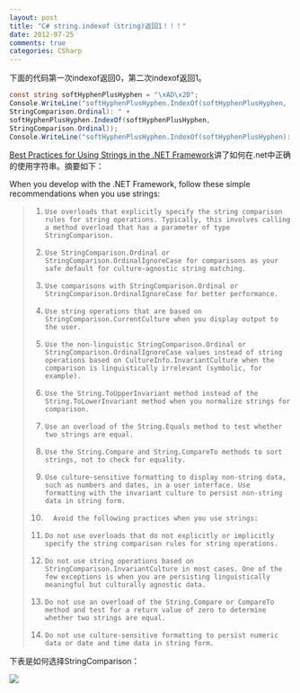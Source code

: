 ```yaml
---
layout: post
title: "C# string.indexof（string)返回1！！！"
date: 2012-07-25
comments: true
categories: CSharp
---
```

下面的代码第一次indexof返回0，第二次indexof返回1。

```c#
const string softHyphenPlusHyphen = "\xAD\x2D";
Console.WriteLine("softHyphenPlusHyphen.IndexOf(softHyphenPlusHyphen,
StringComparison.Ordinal): " +
softHyphenPlusHyphen.IndexOf(softHyphenPlusHyphen,
StringComparison.Ordinal));
Console.WriteLine("softHyphenPlusHyphen.IndexOf(softHyphenPlusHyphen): " + softHyphenPlusHyphen.IndexOf(softHyphenPlusHyphen));
```

[Best Practices for Using Strings in the .NET Framework](http://msdn.microsoft.com/en-us//library/dd465121%28v=vs.110%29.aspx)讲了如何在.net中正确的使用字符串。摘要如下：


When you develop with the .NET Framework, follow these simple recommendations when you use strings:

> 1.     Use overloads that explicitly specify the string comparison rules for string operations. Typically, this involves calling a method overload that has a parameter of type StringComparison.
> 1.     Use StringComparison.Ordinal or StringComparison.OrdinalIgnoreCase for comparisons as your safe default for culture-agnostic string matching.
> 1.     Use comparisons with StringComparison.Ordinal or StringComparison.OrdinalIgnoreCase for better performance.
> 1.     Use string operations that are based on StringComparison.CurrentCulture when you display output to the user.
> 1.     Use the non-linguistic StringComparison.Ordinal or StringComparison.OrdinalIgnoreCase values instead of string operations based on CultureInfo.InvariantCulture when the comparison is linguistically irrelevant (symbolic, for example).
> 1.     Use the String.ToUpperInvariant method instead of the String.ToLowerInvariant method when you normalize strings for comparison.
> 1.     Use an overload of the String.Equals method to test whether two strings are equal. 
> 1.     Use the String.Compare and String.CompareTo methods to sort strings, not to check for equality.
> 1.     Use culture-sensitive formatting to display non-string data, such as numbers and dates, in a user interface. Use formatting with the invariant culture to persist non-string data in string form.
> 1. 	   Avoid the following practices when you use strings:
> 1.     Do not use overloads that do not explicitly or implicitly specify the string comparison rules for string operations. 
> 1.     Do not use string operations based on StringComparison.InvariantCulture in most cases. One of the few exceptions is when you are persisting linguistically meaningful but culturally agnostic data. 
> 1.     Do not use an overload of the String.Compare or CompareTo method and test for a return value of zero to determine whether two strings are equal.
> 1.     Do not use culture-sensitive formatting to persist numeric data or date and time data in string form.

下表是如何选择StringComparison：

<img style="max-width: 800px;" src="http://images.cnblogs.com/cnblogs_com/fresky/201207/201207251534237908.png" />